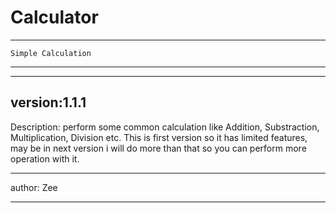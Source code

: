 # Calculator
***********************************
	Simple Calculation
***********************************

---------------------------------------
version:1.1.1
--------------------------------------
Description:
	perform some common calculation like Addition, Substraction, Multiplication, Division etc.
    This is first version so it has limited features, may be in next version i will do more than that 
    so you can perform more operation with it.
-------  ------
author:  Zee   
-------  ------

